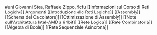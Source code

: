 #uni 
Giovanni Stea, Raffaele Zippo, 9cfu
[[Informazioni sul Corso di Reti Logiche]] 
Argomenti
[[Introduzione alle Reti Logiche]] 
[[Assembly]] 
[[Schema del Calcolatore]] 
[[Ottimizzazione di Assembly]] 
[[Note sull'Architettura Intel-AMD a 64bit]] 
[[Rete Logica]] 
[[Rete Combinatoria]] 
[[Algebra di Boole]] 
[[Rete Sequenziale Asincrona]] 